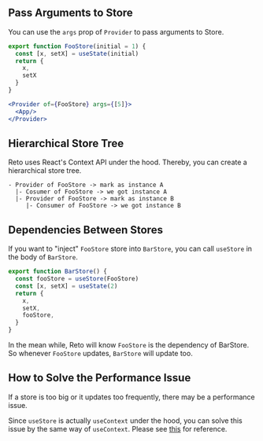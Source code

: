 ## Pass Arguments to Store

You can use the `args` prop of `Provider` to pass arguments to Store.

```jsx
export function FooStore(initial = 1) {
  const [x, setX] = useState(initial)
  return {
    x,
    setX
  }
}
```

```jsx
<Provider of={FooStore} args={[5]}>
  <App/>
</Provider>
```

## Hierarchical Store Tree

Reto uses React's Context API under the hood. Thereby, you can create a hierarchical store tree.

```
- Provider of FooStore -> mark as instance A
  |- Cosumer of FooStore -> we got instance A
  |- Provider of FooStore -> mark as instance B
     |- Consumer of FooStore -> we got instance B
```

## Dependencies Between Stores

If you want to "inject" `FooStore` store into `BarStore`, you can call `useStore` in the body of `BarStore`.

```jsx
export function BarStore() {
  const fooStore = useStore(FooStore)
  const [x, setX] = useState(2)
  return {
    x,
    setX,
    fooStore,
  }
}
```

In the mean while, Reto will know `FooStore` is the dependency of BarStore. So whenever `FooStore` updates, `BarStore` will update too. 

## How to Solve the Performance Issue

If a store is too big or it updates too frequently, there may be a performance issue.

Since `useStore` is actually `useContext` under the hood, you can solve this issue by the same way of `useContext`. Please see [this](https://github.com/facebook/react/issues/15156#issuecomment-474590693) for reference.
